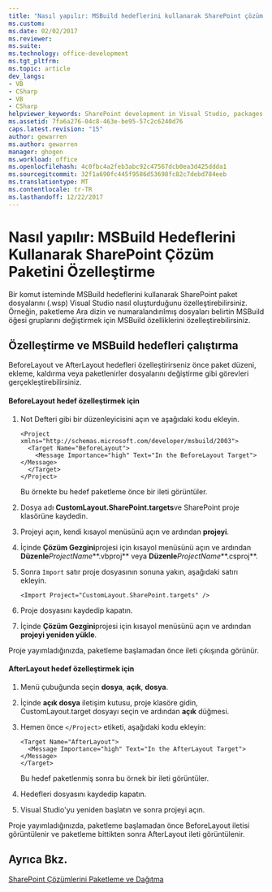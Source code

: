 ```yaml
---
title: "Nasıl yapılır: MSBuild hedeflerini kullanarak SharePoint çözüm paketini özelleştirme | Microsoft Docs"
ms.custom: 
ms.date: 02/02/2017
ms.reviewer: 
ms.suite: 
ms.technology: office-development
ms.tgt_pltfrm: 
ms.topic: article
dev_langs:
- VB
- CSharp
- VB
- CSharp
helpviewer_keywords: SharePoint development in Visual Studio, packages
ms.assetid: 7fa6a276-04c8-463e-be95-57c2c6240d76
caps.latest.revision: "15"
author: gewarren
ms.author: gewarren
manager: ghogen
ms.workload: office
ms.openlocfilehash: 4c0fbc4a2feb3abc92c47567dcb0ea3d425ddda1
ms.sourcegitcommit: 32f1a690fc445f9586d53698fc82c7debd784eeb
ms.translationtype: MT
ms.contentlocale: tr-TR
ms.lasthandoff: 12/22/2017
---
```

# <a name="how-to-customize-a-sharepoint-solution-package-by-using-msbuild-targets"></a>Nasıl yapılır: MSBuild Hedeflerini Kullanarak SharePoint Çözüm Paketini Özelleştirme
  Bir komut isteminde MSBuild hedeflerini kullanarak SharePoint paket dosyalarını (.wsp) Visual Studio nasıl oluşturduğunu özelleştirebilirsiniz. Örneğin, paketleme Ara dizin ve numaralandırılmış dosyaları belirtin MSBuild öğesi gruplarını değiştirmek için MSBuild özelliklerini özelleştirebilirsiniz.  
  
## <a name="customizing-and-running-msbuild-targets"></a>Özelleştirme ve MSBuild hedefleri çalıştırma  
 BeforeLayout ve AfterLayout hedefleri özelleştirirseniz önce paket düzeni, ekleme, kaldırma veya paketlenirler dosyalarını değiştirme gibi görevleri gerçekleştirebilirsiniz.  
  
#### <a name="to-customize-the-beforelayout-target"></a>BeforeLayout hedef özelleştirmek için  
  
1.  Not Defteri gibi bir düzenleyicisini açın ve aşağıdaki kodu ekleyin.  
  
    ```  
    <Project xmlns="http://schemas.microsoft.com/developer/msbuild/2003">  
      <Target Name="BeforeLayout">  
        <Message Importance="high" Text="In the BeforeLayout Target"></Message>  
      </Target>  
    </Project>  
    ```  
  
     Bu örnekte bu hedef paketleme önce bir ileti görüntüler.  
  
2.  Dosya adı **CustomLayout.SharePoint.targets**ve SharePoint proje klasörüne kaydedin.  
  
3.  Projeyi açın, kendi kısayol menüsünü açın ve ardından **projeyi**.  
  
4.  İçinde **Çözüm Gezgini**projesi için kısayol menüsünü açın ve ardından **Düzenle***ProjectName***.vbproj** veya **Düzenle***ProjectName***.csproj**.  
  
5.  Sonra `Import` satır proje dosyasının sonuna yakın, aşağıdaki satırı ekleyin.  
  
    ```  
    <Import Project="CustomLayout.SharePoint.targets" />  
    ```  
  
6.  Proje dosyasını kaydedip kapatın.  
  
7.  İçinde **Çözüm Gezgini**projesi için kısayol menüsünü açın ve ardından **projeyi yeniden yükle**.  
  
 Proje yayımladığınızda, paketleme başlamadan önce ileti çıkışında görünür.  
  
#### <a name="to-customize-the-afterlayout-target"></a>AfterLayout hedef özelleştirmek için  
  
1.  Menü çubuğunda seçin **dosya**, **açık**, **dosya**.  
  
2.  İçinde **açık dosya** iletişim kutusu, proje klasöre gidin, CustomLayout.target dosyayı seçin ve ardından **açık** düğmesi.  
  
3.  Hemen önce `</Project>` etiketi, aşağıdaki kodu ekleyin:  
  
    ```  
    <Target Name="AfterLayout">  
      <Message Importance="high" Text="In the AfterLayout Target"></Message>  
    </Target>  
    ```  
  
     Bu hedef paketlenmiş sonra bu örnek bir ileti görüntüler.  
  
4.  Hedefleri dosyasını kaydedip kapatın.  
  
5.  Visual Studio'yu yeniden başlatın ve sonra projeyi açın.  
  
 Proje yayımladığınızda, paketleme başlamadan önce BeforeLayout iletisi görüntülenir ve paketleme bittikten sonra AfterLayout ileti görüntülenir.  
  
## <a name="see-also"></a>Ayrıca Bkz.  
 [SharePoint Çözümlerini Paketleme ve Dağıtma](../sharepoint/packaging-and-deploying-sharepoint-solutions.md)  
  
  